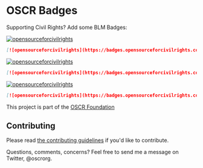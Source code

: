 # OSCR Badges

Supporting Civil Rights? Add some BLM Badges:

[![opensourceforcivilrights](https://badges.opensourceforcivilrights.com/we-love-blm.svg)](https://opensourceforcivilrights.com)

```markdown
[![opensourceforcivilrights](https://badges.opensourceforcivilrights.com/we-love-blm.svg)](https://opensourceforcivilrights.com)
```

[![opensourceforcivilrights](https://badges.opensourceforcivilrights.com/blm.svg)](https://opensourceforcivilrights.com)

```markdown
[![opensourceforcivilrights](https://badges.opensourceforcivilrights.com/blm.svg)](https://opensourceforcivilrights.com)
```

[![opensourceforcivilrights](https://badges.opensourceforcivilrights.com/support-blm.svg)](https://opensourceforcivilrights.com)
```markdown
[![opensourceforcivilrights](https://badges.opensourceforcivilrights.com/support-blm.svg)](https://opensourceforcivilrights.com)
```

This project is part of the [OSCR Foundation](https://oopensourceforcivilrights.com)

## Contributing

Please read [the contributing guidelines](CONTRIBUTING.md) if you'd like to contribute.

Questions, comments, concerns? Feel free to send me a message on Twitter, @oscrorg.
